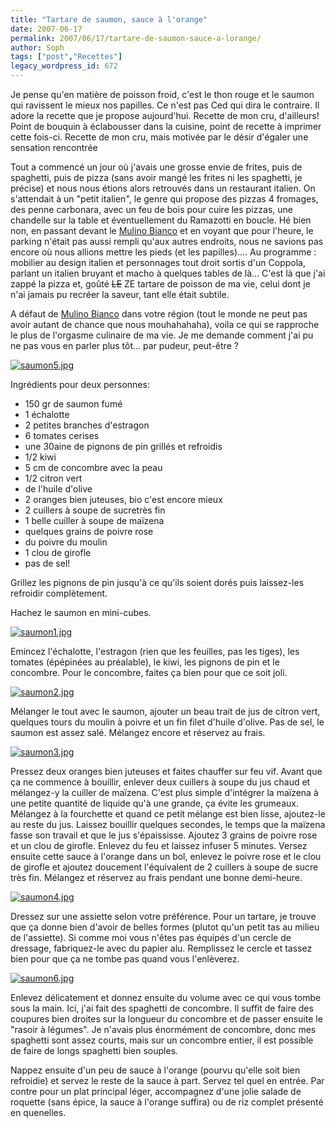 ```yaml
---
title: "Tartare de saumon, sauce à l'orange"
date: 2007-06-17
permalink: 2007/06/17/tartare-de-saumon-sauce-a-lorange/
author: Soph
tags: ["post","Recettes"]
legacy_wordpress_id: 672
---
```


Je pense qu'en matière de poisson froid, c'est le thon rouge et le saumon qui ravissent le mieux nos papilles.  Ce n'est pas Ced qui dira le contraire. Il adore la recette que je propose aujourd'hui. Recette de mon cru, d'ailleurs! Point de bouquin à éclabousser dans la cuisine, point de recette à imprimer cette fois-ci. Recette de mon cru, mais motivée par le désir d'égaler une sensation rencontrée

Tout a commencé un jour où j'avais une grosse envie de frites, puis de spaghetti, puis de pizza (sans avoir mangé les frites ni les spaghetti, je précise) et nous nous étions alors retrouvés dans un restaurant italien. On s'attendait à un "petit italien", le genre qui propose des pizzas 4 fromages, des penne carbonara, avec un feu de bois pour cuire les pizzas, une chandelle sur la table et éventuellement du Ramazotti en boucle. Hé bien non, en passant devant le [Mulino Bianco](http://www.resto.be/ware/details.jsp?businessid=4754) et en voyant que pour l'heure, le parking n'était pas aussi rempli qu'aux autres endroits, nous ne savions pas encore où nous allions mettre les pieds (et les papilles).... Au programme : mobilier au design italien et personnages tout droit sortis d'un Coppola, parlant un italien bruyant et macho à quelques tables de là... C'est là que j'ai zappé la pizza et, goûté <strike>LE</strike> ZE tartare de poisson de ma vie, celui dont je n'ai jamais pu recréer la saveur, tant elle était subtile.

A défaut de [Mulino Bianco](http://www.resto.be/ware/details.jsp?businessid=4754) dans votre région (tout le monde ne peut pas avoir autant de chance que nous mouhahahaha), voila ce qui se rapproche le plus de l'orgasme culinaire de ma vie. Je me demande comment j'ai pu ne pas vous en parler plus tôt... par pudeur, peut-être ?

<a href="https://64k.be/wp-content/uploads/2007/06/saumon5.jpg" title="saumon5.jpg"><img src="https://64k.be/wp-content/uploads/2007/06/saumon5.jpg" alt="saumon5.jpg" /></a>

<!-- excerpt -->

Ingrédients pour deux personnes:
<ul>
	<li>150 gr de saumon fumé</li>
	<li>1 échalotte</li>
	<li>2 petites branches d'estragon</li>
	<li> 6 tomates cerises</li>
	<li>une 30aine de pignons de pin grillés et refroidis</li>
	<li>1/2 kiwi</li>
	<li>5 cm de concombre avec la peau</li>
	<li>1/2 citron vert</li>
	<li>de l'huile d'olive</li>
	<li>2 oranges bien juteuses, bio c'est encore mieux</li>
	<li>2 cuillers à soupe de sucretrès fin</li>
	<li>1 belle cuiller à soupe de maïzena</li>
	<li>quelques grains de poivre rose</li>
	<li>du poivre du moulin</li>
	<li>1 clou de girofle</li>
	<li>pas de sel!</li>
</ul>
Grillez les pignons de pin jusqu'à ce qu'ils soient dorés puis laissez-les refroidir complètement.

Hachez le saumon en mini-cubes.

<a href="https://64k.be/wp-content/uploads/2007/06/saumon1.jpg" title="saumon1.jpg"><img src="https://64k.be/wp-content/uploads/2007/06/saumon1.jpg" alt="saumon1.jpg" /></a>

Emincez l'échalotte, l'estragon (rien que les feuilles, pas les tiges), les tomates (épépinées au préalable), le kiwi, les pignons de pin et le concombre. Pour le concombre, faites ça bien pour que ce soit joli.

<a href="https://64k.be/wp-content/uploads/2007/06/saumon2.jpg" title="saumon2.jpg"><img src="https://64k.be/wp-content/uploads/2007/06/saumon2.jpg" alt="saumon2.jpg" /></a>

Mélanger le tout avec le saumon, ajouter un beau trait de jus de citron vert, quelques tours du moulin à poivre et un fin filet d'huile d'olive. Pas de sel, le saumon est assez salé. Mélangez encore et réservez au frais.

<a href="https://64k.be/wp-content/uploads/2007/06/saumon3.jpg" title="saumon3.jpg"><img src="https://64k.be/wp-content/uploads/2007/06/saumon3.jpg" alt="saumon3.jpg" /></a>

Pressez deux oranges bien juteuses et faites chauffer sur feu vif. Avant que ça ne commence à bouillir, enlever deux cuillers à soupe du jus chaud et mélangez-y la cuiller de maïzena. C'est plus simple d'intégrer la maïzena à une petite quantité de liquide qu'à une grande, ça évite les grumeaux. Mélangez à la fourchette et quand ce petit mélange est bien lisse, ajoutez-le au reste du jus. Laissez bouillir quelques secondes, le temps que la maïzena fasse son travail et que le jus s'épaississe. Ajoutez 3 grains de poivre rose et un clou de girofle. Enlevez du feu et laissez infuser 5 minutes. Versez ensuite cette sauce à l'orange dans un bol, enlevez le poivre rose et le clou de girofle et ajoutez doucement l'équivalent de 2 cuillers à soupe de sucre très fin. Mélangez et réservez au frais pendant une bonne demi-heure.

<a href="https://64k.be/wp-content/uploads/2007/06/saumon4.jpg" title="saumon4.jpg"><img src="https://64k.be/wp-content/uploads/2007/06/saumon4.jpg" alt="saumon4.jpg" /></a>

Dressez sur une assiette selon votre préférence. Pour un tartare, je trouve que ça donne bien d'avoir de belles formes (plutot qu'un petit tas au milieu de l'assiette). Si comme moi vous n'êtes pas équipés d'un cercle de dressage, fabriquez-le avec du papier alu. Remplissez le cercle et tassez bien pour que ça ne tombe pas quand vous l'enlèverez.

<a href="https://64k.be/wp-content/uploads/2007/06/saumon6.jpg" title="saumon6.jpg"><img src="https://64k.be/wp-content/uploads/2007/06/saumon6.jpg" alt="saumon6.jpg" /></a>

Enlevez délicatement et donnez ensuite du volume avec ce qui vous tombe sous la main. Ici, j'ai fait des spaghetti de concombre. Il suffit de faire des coupures bien droites sur la longueur du concombre et de passer ensuite le "rasoir à légumes". Je n'avais plus énormément de concombre, donc mes spaghetti sont assez courts, mais sur un concombre entier, il est possible de faire de longs spaghetti bien souples.

Nappez ensuite d'un peu de sauce à l'orange (pourvu qu'elle soit bien refroidie) et servez le reste de la sauce à part. Servez tel quel en entrée. Par contre pour un plat principal léger, accompagnez d'une jolie salade de roquette (sans épice, la sauce à l'orange suffira) ou de riz complet présenté en quenelles.
